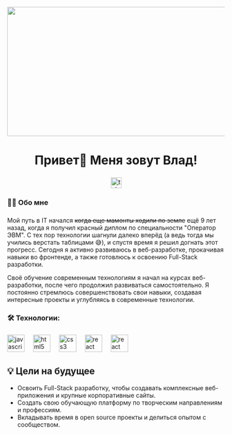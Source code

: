 <br clear="both">

<div align="center">
  <img height="300" width="600" src="https://user-images.githubusercontent.com/74038190/225813708-98b745f2-7d22-48cf-9150-083f1b00d6c9.gif"  />
</div>

###

<h1 align="center">Привет👋 Меня зовут Влад!</h1>

###

<div align="center">
  <a href="https://t.me/whatislove_web" target="_blank">
    <img src="https://img.shields.io/static/v1?message=Telegram&logo=telegram&label=&color=2CA5E0&logoColor=white&labelColor=&style=for-the-badge" height="25" alt="telegram logo"  />
  </a>
</div>

###

<h3 align="left">👩‍💻  Обо мне</h3>

###

<p align="left">Мой путь в IT начался <s>когда еще мамонты ходили по земле</s> ещё 9 лет назад, когда я получил красный диплом по специальности "Оператор ЭВМ". С тех пор технологии шагнули далеко вперёд (а ведь тогда мы учились верстать таблицами 😅), и спустя время я решил догнать этот прогресс. Сегодня я активно развиваюсь в веб-разработке, прокачивая навыки во фронтенде, а также готовлюсь к освоению Full-Stack разработки. <br>

Своё обучение современным технологиям я начал на курсах веб-разработки, после чего продолжил развиваться самостоятельно. Я постоянно стремлюсь совершенствовать свои навыки, создавая интересные проекты и углубляясь в современные технологии. </p>

###

<h3 align="left">🛠 Технологии:</h3>

###

<div align="left">
  <img src="https://cdn.jsdelivr.net/gh/devicons/devicon/icons/javascript/javascript-original.svg" height="40" alt="javascript logo"  />
  <img width="12" />
  <img src="https://cdn.jsdelivr.net/gh/devicons/devicon/icons/html5/html5-original.svg" height="40" alt="html5 logo"  />
  <img width="12" />
  <img src="https://cdn.jsdelivr.net/gh/devicons/devicon/icons/css3/css3-original.svg" height="40" alt="css3 logo"  />
  <img width="12" />
  <img src="https://cdn.jsdelivr.net/gh/devicons/devicon/icons/react/react-original.svg" height="40" alt="react logo"  />
  <img width="12" />
  <img src="https://cdn.jsdelivr.net/gh/devicons/devicon/icons/react/react-original.svg" height="40" alt="react logo"  />
  <img width="12" />
  
</div>

###

## 💡 Цели на будущее
- Освоить Full-Stack разработку, чтобы создавать комплексные веб-приложения и крупные корпоративные сайты.  
- Создать свою обучающую платформу по творческим направлениям и профессиям. 
- Вкладывать время в open source проекты и делиться опытом с сообществом. 
